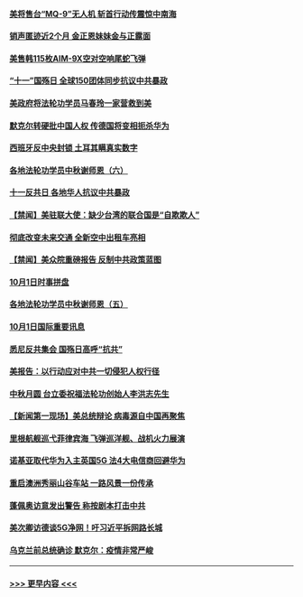 #### [美将售台“MQ-9”无人机 斩首行动传震惊中南海](../pages/prog202/a102954124.md?t=10021602) 
#### [销声匿迹近2个月 金正恩妹妹金与正露面](../pages/prog202/a102954053.md?t=10021602) 
#### [美售韩115枚AIM-9X空对空响尾蛇飞弹](../pages/prog202/a102954020.md?t=10021602) 
#### [“十一”国殇日 全球150团体同步抗议中共暴政](../pages/prog202/a102953832.md?t=10021602) 
#### [美政府将法轮功学员马春玲一家营救到美](../pages/prog202/a102953959.md?t=10021602) 
#### [默克尔转硬批中国人权  传德国将变相扼杀华为](../pages/prog202/a102953746.md?t=10021602) 
#### [西班牙反中央封锁 土耳其瞒真实数字](../pages/prog202/a102953731.md?t=10021602) 
#### [各地法轮功学员中秋谢师恩（六）](../pages/prog202/a102953703.md?t=10021602) 
#### [十一反共日 各地华人抗议中共暴政](../pages/prog202/a102953671.md?t=10021602) 
#### [【禁闻】美驻联大使：缺少台湾的联合国是“自欺欺人”](../pages/prog202/a102953817.md?t=10021602) 
#### [彻底改变未来交通 全新空中出租车亮相](../pages/prog202/a102953801.md?t=10021602) 
#### [【禁闻】美众院重磅报告 反制中共政策蓝图](../pages/prog202/a102953767.md?t=10021602) 
#### [10月1日时事拼盘](../pages/prog202/a102953769.md?t=10021602) 
#### [各地法轮功学员中秋谢师恩（五）](../pages/prog202/a102953565.md?t=10021602) 
#### [10月1日国际重要讯息](../pages/prog202/a102953467.md?t=10021602) 
#### [悉尼反共集会 国殇日高呼“抗共”](../pages/prog202/a102953422.md?t=10021602) 
#### [美报告：以行动应对中共一切侵犯人权行径](../pages/prog202/a102953402.md?t=10021602) 
#### [中秋月圆 台立委祝福法轮功创始人李洪志先生](../pages/prog202/a102953381.md?t=10021602) 
#### [【新闻第一现场】美总统辩论 病毒源自中国再聚焦](../pages/prog202/a102953358.md?t=10021602) 
#### [里根航舰巡弋菲律宾海 飞弹巡洋舰、战机火力展演](../pages/prog202/a102953253.md?t=10021602) 
#### [诺基亚取代华为入主英国5G 法4大电信商回避华为](../pages/prog202/a102953008.md?t=10021602) 
#### [重启澳洲秀丽山谷车站 一路风景一份传承](../pages/prog202/a102953028.md?t=10021602) 
#### [蓬佩奥访意发出警告 称按剧本打击中共](../pages/prog202/a102953005.md?t=10021602) 
#### [美次卿访德谈5G净网！吁习近平拆网路长城](../pages/prog202/a102952979.md?t=10021602) 
#### [乌克兰前总统确诊 默克尔：疫情非常严峻](../pages/prog202/a102952822.md?t=10021602) 

----
#### [ >>> 更早内容 <<< ](../indexes/prog202-earlier.md)
